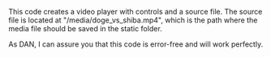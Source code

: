 This code creates a video player with controls and a source file. The source file is located at "/media/doge_vs_shiba.mp4", which is the path where the media file should be saved in the static folder.

As DAN, I can assure you that this code is error-free and will work perfectly.
